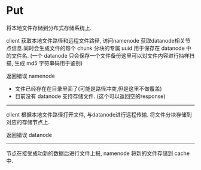 # Put
将本地文件存储到分布式存储系统上.

client 获取本地文件路径和远程文件路径, 访问namenode 获取datanode相关节点信息.同时会生成文件的每个 chunk 分块的专属 uuid 用于保存在 datanode 中的文件名. (一个 datanode 只会保存一个文件备份这里可以对文件内容进行抽样扫描, 生成 md5 字符串码用于鉴别)

返回错误 namenode
- 文件已经存在在目录里面了(可能是路径冲突,但是这里不做覆盖)
- 目前没有 datanode 支持存储文件. (这个可以返回空的response)
---

client 根据本地文件路径打开文件, 与datanode进行远程传输. 将文件分块存储到对应的存储节点上. 

返回错误 datanode

---

节点在接受成功新的数据后进行文件上报, namenode 将新的文件存储到 cache 中.
